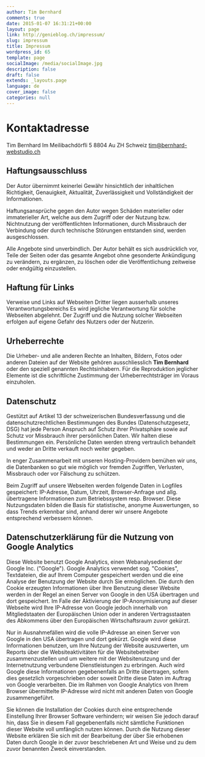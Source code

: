 ```yaml
---
author: Tim Bernhard
comments: true
date: 2015-01-07 16:31:21+00:00
layout: page
link: http://genieblog.ch/impressum/
slug: impressum
title: Impressum
wordpress_id: 65
template: page
socialImage: /media/socialImage.jpg
description: false
draft: false
extends: _layouts.page
language: de
cover_image: false
categories: null
---
```




# Kontaktadresse



Tim Bernhard
Im Meilibachdörfli 5
8804 Au ZH
Schweiz
[tim@bernhard-webstudio.ch](mailto:tim@bernhard-webstudio.ch)



## Haftungsausschluss




Der Autor übernimmt keinerlei Gewähr hinsichtlich der  inhaltlichen Richtigkeit, Genauigkeit, Aktualität, Zuverlässigkeit und  Vollständigkeit der Informationen.




Haftungsansprüche gegen den Autor wegen Schäden materieller  oder immaterieller Art, welche aus dem Zugriff oder der Nutzung bzw.  Nichtnutzung der veröffentlichten Informationen, durch Missbrauch der  Verbindung oder durch technische Störungen entstanden sind, werden  ausgeschlossen.




Alle  Angebote sind unverbindlich. Der Autor behält es sich ausdrücklich vor, Teile  der Seiten oder das gesamte Angebot ohne gesonderte Ankündigung zu verändern,  zu ergänzen, zu löschen oder die Veröffentlichung zeitweise oder endgültig  einzustellen.





## Haftung für Links




Verweise und Links auf Webseiten  Dritter liegen ausserhalb unseres Verantwortungsbereichs Es wird jegliche Verantwortung für solche Webseiten  abgelehnt.  Der Zugriff und die Nutzung solcher Webseiten erfolgen  auf eigene Gefahr des Nutzers oder der Nutzerin. 





## Urheberrechte




Die Urheber- und alle anderen Rechte an Inhalten, Bildern, Fotos oder anderen Dateien auf der Website gehören ausschliesslich **Tim Bernhard** oder den speziell genannten  Rechtsinhabern. Für die Reproduktion jeglicher Elemente ist die schriftliche Zustimmung der Urheberrechtsträger im Voraus einzuholen.





## Datenschutz




Gestützt auf Artikel 13 der schweizerischen Bundesverfassung  und die datenschutzrechtlichen Bestimmungen des Bundes (Datenschutzgesetz, DSG)  hat jede Person Anspruch auf Schutz ihrer Privatsphäre sowie auf Schutz vor  Missbrauch ihrer persönlichen Daten. Wir halten diese Bestimmungen ein.  Persönliche Daten werden streng vertraulich behandelt und weder an Dritte  verkauft noch weiter gegeben.




In enger Zusammenarbeit mit unseren Hosting-Providern  bemühen wir uns, die Datenbanken so gut wie möglich vor fremden Zugriffen, Verlusten,  Missbrauch oder vor Fälschung zu schützen.




Beim Zugriff auf unsere Webseiten werden folgende Daten in  Logfiles gespeichert: IP-Adresse, Datum, Uhrzeit, Browser-Anfrage und allg.  übertragene Informationen zum Betriebssystem resp. Browser. Diese Nutzungsdaten  bilden die Basis für statistische, anonyme Auswertungen, so dass Trends  erkennbar sind, anhand derer wir unsere Angebote entsprechend verbessern  können. 





## Datenschutzerklärung für die Nutzung von Google Analytics




Diese Website benutzt Google Analytics, einen Webanalysedienst der  Google Inc. ("Google"). Google Analytics verwendet sog.  "Cookies", Textdateien, die auf Ihrem Computer gespeichert werden und  die eine Analyse der Benutzung der Website durch Sie ermöglichen. Die durch den  Cookie erzeugten Informationen über Ihre Benutzung dieser Website werden in der  Regel an einen Server von Google in den USA übertragen und dort gespeichert. Im  Falle der Aktivierung der IP-Anonymisierung auf dieser Webseite wird Ihre  IP-Adresse von Google jedoch innerhalb von Mitgliedstaaten der Europäischen  Union oder in anderen Vertragsstaaten des Abkommens über den Europäischen Wirtschaftsraum  zuvor gekürzt. 




Nur in Ausnahmefällen wird die volle IP-Adresse an einen Server von  Google in den USA übertragen und dort gekürzt. Google wird diese  Informationen benutzen, um Ihre Nutzung der Website auszuwerten, um Reports  über die Websiteaktivitäten für die Websitebetreiber zusammenzustellen und um  weitere mit der Websitenutzung und der Internetnutzung verbundene  Dienstleistungen zu erbringen. Auch wird Google diese Informationen  gegebenenfalls an Dritte übertragen, sofern dies gesetzlich vorgeschrieben oder  soweit Dritte diese Daten im Auftrag von Google verarbeiten. Die im  Rahmen von Google Analytics von Ihrem Browser übermittelte IP-Adresse wird  nicht mit anderen Daten von Google zusammengeführt. 




Sie können die Installation der Cookies durch eine  entsprechende Einstellung Ihrer Browser Software verhindern; wir weisen Sie  jedoch darauf hin, dass Sie in diesem Fall gegebenenfalls nicht sämtliche  Funktionen dieser Website voll umfänglich nutzen können. Durch  die Nutzung dieser Website erklären Sie sich mit der Bearbeitung der über Sie  erhobenen Daten durch Google in der zuvor beschriebenen Art und Weise und zu  dem zuvor benannten Zweck einverstanden.


